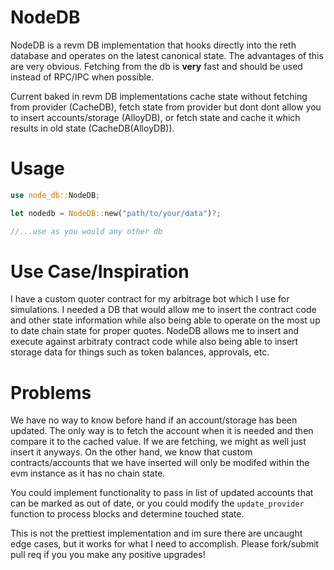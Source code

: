 # NodeDB
NodeDB is a revm DB implementation that hooks directly into the reth database and operates on the latest canonical state. The advantages of this are very obvious. Fetching from the db is **very** fast and should be used instead of RPC/IPC when possible. 

Current baked in revm DB implementations cache state without fetching from provider (CacheDB), fetch state from provider but dont dont allow you to insert accounts/storage (AlloyDB), or fetch state and cache it which results in old state (CacheDB(AlloyDB)). 

# Usage
```rust
use node_db::NodeDB;

let nodedb = NodeDB::new("path/to/your/data")?;

//...use as you would any other db
```

# Use Case/Inspiration
I have a custom quoter contract for my arbitrage bot which I use for simulations. I needed a DB that would allow me to insert the contract code and other state information while also being able to operate on the most up to date chain state for proper quotes. NodeDB allows me to insert and execute against arbitraty contract code while also being able to insert storage data for things such as token balances, approvals, etc. 

# Problems

We have no way to know before hand if an account/storage has been updated. The only way is to fetch the account when it is needed and then compare it to the cached value. If we are fetching, we might as well just insert it anyways. On the other hand, we know that custom contracts/accounts that we have inserted will only be modifed within the evm instance as it has no chain state. 

You could implement functionality to pass in list of updated accounts that can be marked as out of date, or you could modify the `update_provider` function to process blocks and determine touched state.

This is not the prettiest implementation and im sure there are uncaught edge cases, but it works for what I need to accomplish. Please fork/submit pull req if you you make any positive upgrades! 
